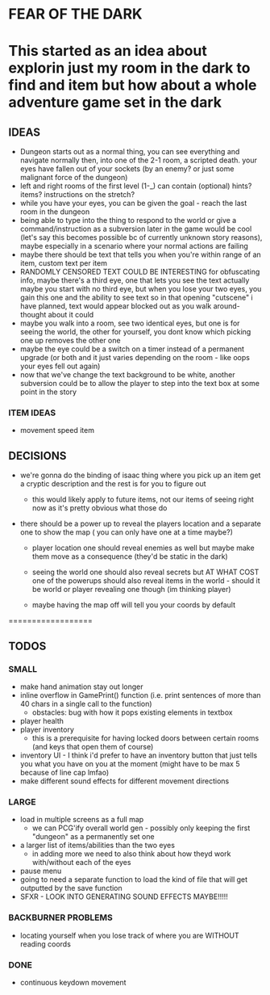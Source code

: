 # FEAR OF THE DARK

This started as an idea about explorin just my room in the dark to find and item
but how about a whole adventure game set in the dark
==================
## IDEAS
- Dungeon starts out as a normal thing, you can see everything and navigate normally then, into one of the 2-1 room, a scripted death. your eyes have fallen out of your sockets (by an enemy? or just some malignant force of the dungeon)
- left and right rooms of the first level (1-_) can contain (optional) hints? items? instructions on the stretch?
- while you have your eyes, you can be given the goal - reach the last room in the dungeon
- being able to type into the thing to respond to the world or give a command/instruction as a subversion later in the game would be cool (let's say this becomes possible bc of currently unknown story reasons), maybe especially in a scenario where your normal actions are failing
- maybe there should be text that tells you when you're within range of an item, custom text per item
- RANDOMLY CENSORED TEXT COULD BE INTERESTING for obfuscating info, maybe there's a third eye, one that lets you see the text
    actually maybe you start with no third eye, but when you lose your two eyes, you gain this one and the ability to see text
    so in that opening "cutscene" i have planned, text would appear blocked out as you walk around- thought about it could
- maybe you walk into a room, see two identical eyes, but one is for seeing the world, the other for yourself, you dont know which picking one up removes the other one
- maybe the eye could be a switch on a timer instead of a permanent upgrade (or both and it just varies depending on the room - like oops your eyes fell out again)
- now that we've change the text background to be white, another subversion could be to allow the player to step into the text box at some point in the story

### ITEM IDEAS
- movement speed item

## DECISIONS

- we're gonna do the binding of isaac thing where you pick up an item get a cryptic description and the rest is for you to figure out
    - this would likely apply to future items, not our items of seeing right now as it's pretty obvious what those do

- there should be a power up to reveal the players location and a separate one to show the map ( you can only have one at a time maybe?)
    - player location one should reveal enemies as well but maybe make them move as a consequence (they'd be static in the dark)
    - seeing the world one should also reveal secrets but AT WHAT COST one of the powerups should also reveal items in the world - should it be world or player revealing one though (im thinking player)

    - maybe having the map off will tell you your coords by default

==================
## TODOS

### SMALL
- make hand animation stay out longer
- inline overflow in GamePrint() function (i.e. print sentences of more than 40 chars in a single call to the function)
    - obstacles: bug with how it pops existing elements in textbox
- player health 
- player inventory
    - this is a prerequisite for having locked doors between certain rooms (and keys that open them of course)
- inventory UI - I think i'd prefer to have an inventory button that just tells you what you have on you at the moment (might have to be max 5 because of line cap lmfao)
- make different sound effects for different movement directions

### LARGE
- load in multiple screens as a full map
    - we can PCG'ify overall world gen - possibly only keeping the first "dungeon" as a permanently set one
- a larger list of items/abilities than the two eyes
    - in adding more we need to also think about how theyd work with/without each of the eyes
- pause menu
- going to need a separate function to load the kind of file that will get outputted by the save function
- SFXR - LOOK INTO GENERATING SOUND EFFECTS MAYBE!!!!!
 
### BACKBURNER PROBLEMS
- locating yourself when you lose track of where you are WITHOUT reading coords

### DONE
- continuous keydown movement